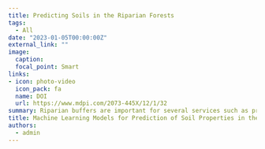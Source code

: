 ```yaml
---
title: Predicting Soils in the Riparian Forests
tags:
  - All
date: "2023-01-05T00:00:00Z"
external_link: ""
image:
  caption: 
  focal_point: Smart
links:
- icon: photo-video
  icon_pack: fa
  name: DOI
  url: https://www.mdpi.com/2073-445X/12/1/32
summary: Riparian buffers are important for several services such as providing high water quality, nutrient recycling, and buffering agricultural production. Accordingly, in this research, we used machine learning to predict soil properties in the forests.
title: Machine Learning Models for Prediction of Soil Properties in the Riparian Forests
authors: 
  - admin
---
```


